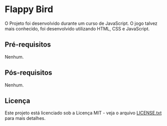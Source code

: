 # Flappy Bird

O Projeto foi desenvolvido durante um curso de JavaScript. O jogo talvez mais conhecido, foi desenvolvido utilizando HTML, CSS e JavaScript.

## Pré-requisitos

Nenhum.

## Pós-requisitos

Nenhum.

## Licença

Este projeto está licenciado sob a Licença MIT - veja o arquivo [LICENSE.txt](https://github.com/leosdti/flappy-bird/blob/master/LICENSE.txt) para mais detalhes.

